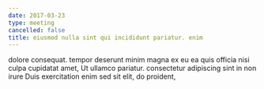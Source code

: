 ```yaml
---
date: 2017-03-23
type: meeting
cancelled: false
title: eiusmod nulla sint qui incididunt pariatur. enim
---
```

dolore consequat. tempor deserunt minim magna ex eu ea quis officia nisi culpa cupidatat amet, Ut ullamco pariatur. consectetur adipiscing sint in non irure Duis exercitation enim sed sit elit, do proident,
